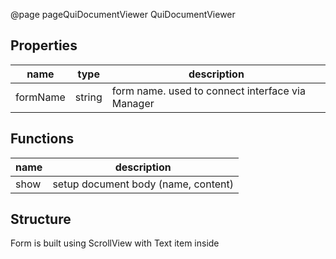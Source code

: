 @page pageQuiDocumentViewer QuiDocumentViewer

## Properties

| name          | type | description |
| ------------- | ---- | ----------- |
| formName | string | form name. used to connect interface via Manager |

## Functions

| name          | description |
| ------------- | ----------- |
| show | setup document body (name, content) |

## Structure

Form is built using ScrollView with Text item inside
